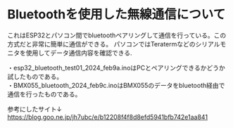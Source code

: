 # Bluetoothを使用した無線通信について
これはESP32とパソコン間でbluetoothペアリングして通信を行っている。この方式だと非常に簡単に通信ができる。
パソコンではTeratermなどのシリアルモニタを使用してデータ通信内容を確認できる.  

・esp32_bluetooth_test01_2024_feb9a.inoはPCとペアリングできるかどうか試したものである。  
・BMX055_bluetooth_2024_feb9c.inoはBMX055のデータをbluetooth経由で通信を行ったものである。

参考にしたサイト↓
https://blog.goo.ne.jp/jh7ubc/e/b12208f4f8d8efd5941bfb742e1aa841
